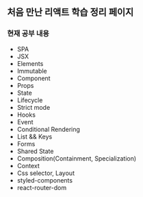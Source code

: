 ## 처음 만난 리액트 학습 정리 페이지
### 현재 공부 내용
- SPA
- JSX
- Elements
- Immutable
- Component
- Props
- State
- Lifecycle
- Strict mode
- Hooks
- Event
- Conditional Rendering
- List && Keys
- Forms
- Shared State
- Composition(Containment, Specialization)
- Context
- Css selector, Layout
- styled-components
- react-router-dom